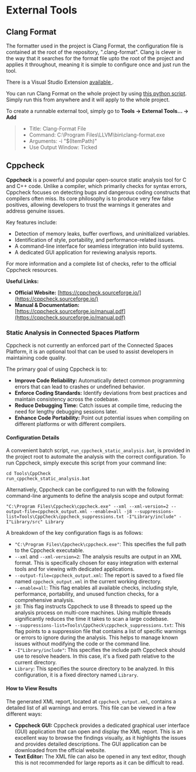 # External Tools

## Clang Format
The formatter used in the project is Clang Format, the configuration file is contained at the root of the repository, ".clang-format".
Clang is clever in the way that it searches for the format file upto the root of the project and applies it throughout, meaning it is simple to configure once and just run the tool.

There is a Visual Studio Extension [available ](https://marketplace.visualstudio.com/items?itemName=LLVMExtensions.ClangFormat&ssr=false#overview).

You can run Clang Format on the whole project by using [this python script](https://github.com/magnopus-opensource/connected-spaces-platform/blob/main/Tools/Formatter/RunFormatter.py). Simply run this from anywhere and it will apply to the whole project.

To create a runnable external tool, simply go to **Tools -> External Tools... -> Add**
>  - Title: Clang-Format File
>  - Command: C:\Program Files\LLVM\bin\clang-format.exe
>  - Arguments: -i "$(ItemPath)"
>  - Use Output Window: Ticked

## Cppcheck

**Cppcheck** is a powerful and popular open-source static analysis tool for C and C++ code. Unlike a compiler, which primarily checks for syntax errors, Cppcheck focuses on detecting bugs and dangerous coding constructs that compilers often miss. Its core philosophy is to produce very few false positives, allowing developers to trust the warnings it generates and address genuine issues.

Key features include:
- Detection of memory leaks, buffer overflows, and uninitialized variables.
- Identification of style, portability, and performance-related issues.
- A command-line interface for seamless integration into build systems.
- A dedicated GUI application for reviewing analysis reports.

For more information and a complete list of checks, refer to the official Cppcheck resources.

**Useful Links:**
- **Official Website:** [https://cppcheck.sourceforge.io/](https://cppcheck.sourceforge.io/)
- **Manual & Documentation:** [https://cppcheck.sourceforge.io/manual.pdf](https://cppcheck.sourceforge.io/manual.pdf)

### Static Analysis in Connected Spaces Platform

Cppcheck is not currently an enforced part of the Connected Spaces Platform, it is an optional tool that can be used to assist developers in maintaining code quality.

The primary goal of using Cppcheck is to:
- **Improve Code Reliability:** Automatically detect common programming errors that can lead to crashes or undefined behavior.
- **Enforce Coding Standards:** Identify deviations from best practices and maintain consistency across the codebase.
- **Reduce Debugging Time:** Catch issues at compile time, reducing the need for lengthy debugging sessions later.
- **Enhance Code Portability:** Point out potential issues when compiling on different platforms or with different compilers.

#### Configuration Details

A convenient batch script, ```run_cppcheck_static_analysis.bat```, is provided in the project root to automate the analysis with the correct configuration. To run Cppcheck, simply execute this script from your command line:

```
cd Tools\CppCheck
run_cppcheck_static_analysis.bat
```

Alternatively, Cppcheck can be configured to run with the following command-line arguments to define the analysis scope and output format:

```
"C:\Program Files\Cppcheck\cppcheck.exe" --xml --xml-version=2 --output-file=cppcheck_output.xml --enable=all -j8 --suppressions-list=Tools\CppCheck\cppcheck_suppressions.txt -I"Library/include" -I"Library/src" Library
```

A breakdown of the key configuration flags is as follows:

- `"C:\Program Files\Cppcheck\cppcheck.exe"`: This specifies the full path to the Cppcheck executable.
- `--xml` and `--xml-version=2`: The analysis results are output in an XML format. This is specifically chosen for easy integration with external tools and for viewing with dedicated applications.
- `--output-file=cppcheck_output.xml`: The report is saved to a fixed file named `cppcheck_output.xml` in the current working directory.
- `--enable=all`: This flag enables all available checks, including style, performance, portability, and unused function checks, for a comprehensive analysis.
- `j8`: This flag instructs Cppcheck to use 8 threads to speed up the analysis process on multi-core machines. Using multiple threads significantly reduces the time it takes to scan a large codebase.
- `--suppressions-list=Tools\CppCheck\cppcheck_suppressions.txt`: This flag points to a suppression file that contains a list of specific warnings or errors to ignore during the analysis. This helps to manage known issues without modifying the code or the command line.
- `-I"Library/include"`: This specifies the include path Cppcheck should use to resolve headers. In this case, it's a fixed path relative to the current directory.
- `Library`: This specifies the source directory to be analyzed. In this configuration, it is a fixed directory named `Library`.

#### How to View Results

The generated XML report, located at `cppcheck_output.xml`, contains a detailed list of all warnings and errors. This file can be viewed in a few different ways:

- **Cppcheck GUI:** Cppcheck provides a dedicated graphical user interface (GUI) application that can open and display the XML report. This is an excellent way to browse the findings visually, as it highlights the issues and provides detailed descriptions. The GUI application can be downloaded from the official website.
- **Text Editor:** The XML file can also be opened in any text editor, though this is not recommended for large reports as it can be difficult to read.
